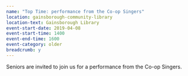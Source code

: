```yaml
---
name: "Top Time: performance from the Co-op Singers"
location: gainsborough-community-library
location-text: Gainsborough Library
event-start-date: 2019-04-08
event-start-time: 1400
event-end-time: 1600
event-category: older
breadcrumb: y
---
```


Seniors are invited to join us for a performance from the Co-op Singers.
